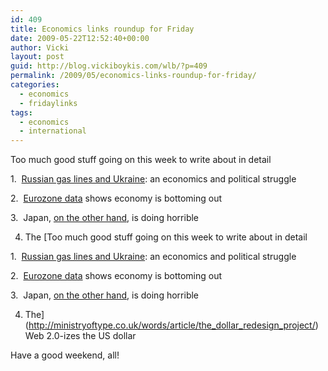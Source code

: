 ```yaml
---
id: 409
title: Economics links roundup for Friday
date: 2009-05-22T12:52:40+00:00
author: Vicki
layout: post
guid: http://blog.vickiboykis.com/wlb/?p=409
permalink: /2009/05/economics-links-roundup-for-friday/
categories:
  - economics
  - fridaylinks
tags:
  - economics
  - international
---
```

Too much good stuff going on this week to write about in detail

1.  [Russian gas lines and Ukraine](http://www.economist.com/world/europe/displaystory.cfm?story_id=13687694&fsrc=rss): an economics and political struggle

2.  [Eurozone data](http://online.wsj.com/article/SB124289711446042721.html) shows economy is bottoming out

3.  Japan, [on the other hand](http://www.forbes.com/feeds/afx/2009/05/20/afx6449487.html), is doing horrible

4. The [Too much good stuff going on this week to write about in detail

1.  [Russian gas lines and Ukraine](http://www.economist.com/world/europe/displaystory.cfm?story_id=13687694&fsrc=rss): an economics and political struggle

2.  [Eurozone data](http://online.wsj.com/article/SB124289711446042721.html) shows economy is bottoming out

3.  Japan, [on the other hand](http://www.forbes.com/feeds/afx/2009/05/20/afx6449487.html), is doing horrible

4. The](http://ministryoftype.co.uk/words/article/the_dollar_redesign_project/) Web 2.0-izes the US dollar

Have a good weekend, all!